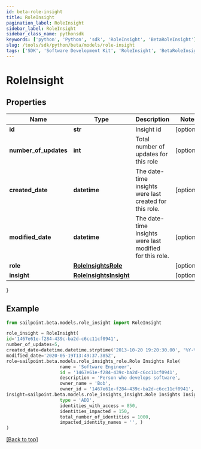 ```yaml
---
id: beta-role-insight
title: RoleInsight
pagination_label: RoleInsight
sidebar_label: RoleInsight
sidebar_class_name: pythonsdk
keywords: ['python', 'Python', 'sdk', 'RoleInsight', 'BetaRoleInsight'] 
slug: /tools/sdk/python/beta/models/role-insight
tags: ['SDK', 'Software Development Kit', 'RoleInsight', 'BetaRoleInsight']
---
```


# RoleInsight


## Properties

Name | Type | Description | Notes
------------ | ------------- | ------------- | -------------
**id** | **str** | Insight id | [optional] 
**number_of_updates** | **int** | Total number of updates for this role | [optional] 
**created_date** | **datetime** | The date-time insights were last created for this role. | [optional] 
**modified_date** | **datetime** | The date-time insights were last modified for this role. | [optional] 
**role** | [**RoleInsightsRole**](role-insights-role) |  | [optional] 
**insight** | [**RoleInsightsInsight**](role-insights-insight) |  | [optional] 
}

## Example

```python
from sailpoint.beta.models.role_insight import RoleInsight

role_insight = RoleInsight(
id='1467e61e-f284-439c-ba2d-c6cc11cf0941',
number_of_updates=5,
created_date=datetime.datetime.strptime('2013-10-20 19:20:30.00', '%Y-%m-%d %H:%M:%S.%f'),
modified_date='2020-05-19T13:49:37.385Z',
role=sailpoint.beta.models.role_insights_role.Role Insights Role(
                    name = 'Software Engineer', 
                    id = '1467e61e-f284-439c-ba2d-c6cc11cf0941', 
                    description = 'Person who develops software', 
                    owner_name = 'Bob', 
                    owner_id = '1467e61e-f284-439c-ba2d-c6cc11cf0941', ),
insight=sailpoint.beta.models.role_insights_insight.Role Insights Insight(
                    type = 'ADD', 
                    identities_with_access = 850, 
                    identities_impacted = 150, 
                    total_number_of_identities = 1000, 
                    impacted_identity_names = '', )
)

```
[[Back to top]](#) 

